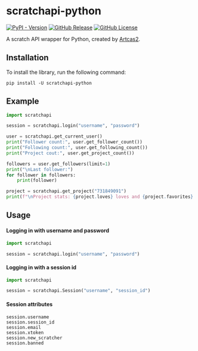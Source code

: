 # scratchapi-python

[![PyPI - Version](https://img.shields.io/pypi/v/scratchapi-python)](https://pypi.org/scratchapi-python/)
[![GitHub Release](https://img.shields.io/github/v/release/Artcas2/scratchapi-python)](https://github.com/Artcas2/scratchapi-python/releases/latest)
[![GitHub License](https://img.shields.io/github/license/Artcas2/scratchapi-python)](https://github.com/Artcas2/scratchapi-python/blob/main/LICENSE)

A scratch API wrapper for Python, created by [Artcas2](https://scratch.mit.edu/users/Artcas2/).

## Installation

To install the library, run the following command:
```console
pip install -U scratchapi-python
```

## Example

```python
import scratchapi

session = scratchapi.login("username", "password")

user = scratchapi.get_current_user()
print("Follower count:", user.get_follower_count())
print("Following count:", user.get_following_count())
print("Project cout:", user.get_project_count())

followers = user.get_followers(limit=1)
print("\nLast follower:")
for follower in followers:
    print(follower)

project = scratchapi.get_project("731849091")
print(f"\nProject stats: {project.loves} loves and {project.favorites} favs.")
```

## Usage

#### Logging in with username and password

```python
import scratchapi

session = scratchapi.login("username", "password")
```

#### Logging in with a session id

```python
import scratchapi

session = scratchapi.Session("username", "session_id")
```

#### Session attributes

```
session.username
session.session_id
session.email
session.xtoken
session.new_scratcher
session.banned
```
